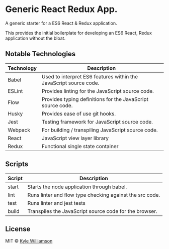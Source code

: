 # Generic React Redux App.

A generic starter for a ES6 React & Redux application.

This provides the initial boilerplate for developing an ES6 React, Redux application without the bloat.

## Notable Technologies

Technology | Description
------------ | -------------
Babel | Used to interpret ES6 features within the JavaScript source code.
ESLint | Provides linting for the JavaScript source code.
Flow | Provides typing definitions for the JavaScript source code.
Husky | Provides ease of use git hooks.
Jest | Testing framework for JavaScript source code.
Webpack | For building / transpiling JavaScript  source code.
React | JavaScript view layer library
Redux | Functional single state container

## Scripts
Script | Description
------------ | -------------
start | Starts the node application through babel.
lint | Runs linter and flow type checking against the src code.
test | Runs linter and jest tests
build | Transpiles the JavaScript source code for the browser.

## License
MIT © [Kyle Williamson ](https://github.com/kyledmw)
